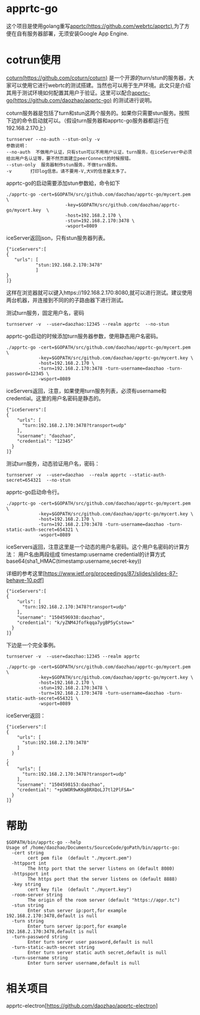 
# apprtc-go
这个项目是使用golang重写[apprtc(https://github.com/webrtc/apprtc)](https://github.com/webrtc/apprtc),为了方便在自有服务器部署，无须安装Google App Engine.

# cotrun使用
[coturn(https://github.com/coturn/coturn)](https://github.com/webrtc/apprtc) 是一个开源的turn/stun的服务器，大家可以使用它进行webrtc的测试搭建。当然也可以用于生产环境。此文只是介绍其用于测试环境如何配置其用户于验证。这里可以配合[apprtc-go(https://github.com/daozhao/apprtc-go)](https://github.com/webrtc/apprtc) 的测试进行说明。

coturn服务器是包括了turn和stun这两个服务的。如果你只需要stun服务。按照下边的命令启动就可以。（假设turn服务器和apprtc-go服务器都运行在192.168.2.170上）
```
turnserver --no-auth --stun-only -v
参数说明：
--no-auth  不做用户认证，只有stun可以不用用户认证，turn服务，在iceServer中必须给出用户名认证等，要不然页面建立peerConnect的时候报错。
--stun-only  服务器制作stun服务，不做turn服务。
-v       打印log信息。请不要用-V,大V的信息量太多了。
```

apprtc-go的启动需要添加stun参数給，命令如下
```
./apprtc-go -cert=$GOPATH/src/github.com/daozhao/apprtc-go/mycert.pem \
                      -key=$GOPATH/src/github.com/daozhao/apprtc-go/mycert.key  \
                      -host=192.168.2.170 \
                      -stun=192.168.2.170:3478 \
                      -wsport=8089
```
iceServer返回json，只有stun服务器列表。
```
{"iceServers":[
{
   "urls": [
           "stun:192.168.2.170:3478"
           ]
}
]}
```

这样在浏览器就可以键入https://192.168.2.170:8080,就可以进行测试。建议使用两台机器，并连接到不同的的子路由器下进行测试。

测试turn服务，固定用户名，密码
```
turnserver -v  --user=daozhao:12345 --realm apprtc  --no-stun
```
apprtc-go启动的时候添加turn服务器参数，使用静态用户名密码。
```
./apprtc-go -cert=$GOPATH/src/github.com/daozhao/apprtc-go/mycert.pem \
            -key=$GOPATH/src/github.com/daozhao/apprtc-go/mycert.key \
            -host=192.168.2.170 \
            -turn=192.168.2.170:3478 -turn-username=daozhao -turn-password=12345 \
            -wsport=8089
```
iceServers返回，注意，如果使用turn服务列表，必须有username和credential。这里的用户名密码是静态的。
```
{"iceServers":[
{
    "urls": [
      "turn:192.168.2.170:3478?transport=udp"
    ],
    "username": "daozhao",
    "credential": "12345"
  }
]}
```
测试turn服务，动态验证用户名，密码：
```
turnserver -v  --user=daozhao  --realm apprtc --static-auth-secret=654321  --no-stun
```
apprtc-go启动命令行。
```
./apprtc-go -cert=$GOPATH/src/github.com/daozhao/apprtc-go/mycert.pem \
            -key=$GOPATH/src/github.com/daozhao/apprtc-go/mycert.key \
            -host=192.168.2.170 \
            -turn=192.168.2.170:3478 -turn-username=daozhao -turn-static-auth-secret=654321 \
            -wsport=8089
```
iceServers返回，注意这里是一个动态的用户名密码。这个用户名密码的计算方法：
用户名由两段组成   timestamp:username
credential的计算方式  base64(sha1_HMAC(timestamp:username,secret-key))

详细的参考这里[https://www.ietf.org/proceedings/87/slides/slides-87-behave-10.pdf]
```
{"iceServers":[
{
    "urls": [
      "turn:192.168.2.170:3478?transport=udp"
    ],
    "username": "1504596938:daozhao",
    "credential": "k/yZNM4Jfofkqqa7ygBP5yCstow="
  }
]}
```

下边是一个完全事例。
```
turnserver -v  --user=daozhao:12345 --realm apprtc 
```

```
./apprtc-go -cert=$GOPATH/src/github.com/daozhao/apprtc-go/mycert.pem \
            -key=$GOPATH/src/github.com/daozhao/apprtc-go/mycert.key \
            -host=192.168.2.170 \
            -stun=192.168.2.170:3478 \
            -turn=192.168.2.170:3478 -turn-username=daozhao -turn-static-auth-secret=654321 \
            -wsport=8089
```

iceServer返回：
```
{"iceServers":[
{
    "urls": [
      "stun:192.168.2.170:3478"
    ]
  }
,
{
    "urls": [
      "turn:192.168.2.170:3478?transport=udp"
    ],
	"username": "1504598153:daozhao",
	"credential": "+pUWOR9wKKgBRXQoLJ7tl2PlFSA="
  }
]}
```

# 帮助
```
$GOPATH/bin/apprtc-go --help
Usage of /home/daozhao/Documents/SourceCode/goPath/bin/apprtc-go:
  -cert string
    	cert pem file  (default "./mycert.pem")
  -httpport int
    	The http port that the server listens on (default 8080)
  -httpsport int
    	The https port that the server listens on (default 8888)
  -key string
    	cert key file  (default "./mycert.key")
  -room-server string
    	The origin of the room server (default "https://appr.tc")
  -stun string
    	Enter stun server ip:port,for example 192.168.2.170:3478,default is null
  -turn string
    	Enter turn server ip:port,for example 192.168.2.170:3478,default is null
  -turn-password string
    	Enter turn server user password,default is null
  -turn-static-auth-secret string
    	Enter turn server static auth secret,default is null
  -turn-username string
    	Enter turn server username,default is null
```
# 相关项目
 apprtc-electron[https://github.com/daozhao/apprtc-electron]


